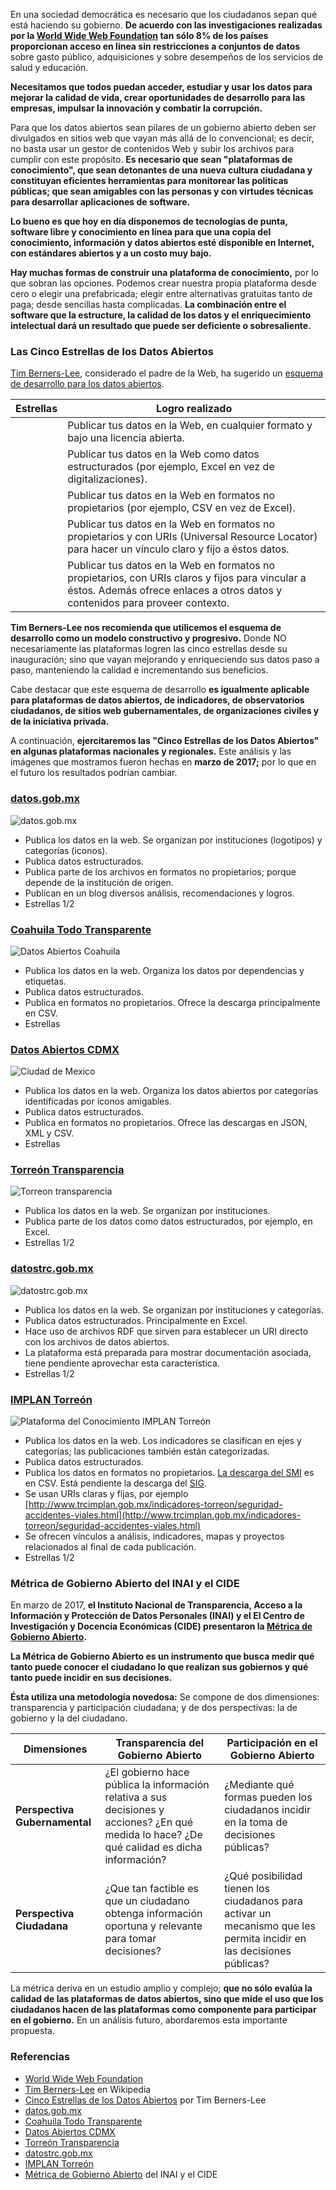 
En una sociedad democrática es necesario que los ciudadanos sepan qué está haciendo su gobierno. **De acuerdo con las investigaciones realizadas por la [World Wide Web Foundation](http://webfoundation.org/) tan sólo 8% de los países proporcionan acceso en línea sin restricciones a conjuntos de datos** sobre gasto público, adquisiciones y sobre desempeños de los servicios de salud y educación.

**Necesitamos que todos puedan acceder, estudiar y usar los datos para mejorar la calidad de vida, crear oportunidades de desarrollo para las empresas, impulsar la innovación y combatir la corrupción.**

Para que los datos abiertos sean pilares de un gobierno abierto deben ser divulgados en sitios web que vayan más allá de lo convencional; es decir, no basta usar un gestor de contenidos Web y subir los archivos para cumplir con este propósito. **Es necesario que sean "plataformas de conocimiento", que sean detonantes de una nueva cultura ciudadana y constituyan eficientes herramientas para monitorear las políticas públicas; que sean amigables con las personas y con virtudes técnicas para desarrollar aplicaciones de software.**

**Lo bueno es que hoy en día disponemos de tecnologías de punta, software libre y conocimiento en línea para que una copia del conocimiento, información y datos abiertos esté disponible en Internet, con estándares abiertos y a un costo muy bajo.**

**Hay muchas formas de construir una plataforma de conocimiento,** por lo que sobran las opciones. Podemos crear nuestra propia plataforma desde cero o elegir una prefabricada; elegir entre alternativas gratuitas tanto de paga; desde sencillas hasta complicadas. **La combinación entre el software que la estructure, la calidad de los datos y el enriquecimiento intelectual dará un resultado que puede ser deficiente o sobresaliente.**

### Las Cinco Estrellas de los Datos Abiertos

[Tim Berners-Lee](https://es.wikipedia.org/wiki/Tim_Berners-Lee), considerado el padre de la Web, ha sugerido un [esquema de desarrollo para los datos abiertos](http://5stardata.info/es/).

Estrellas | Logro realizado
----------|-----------------
<i class="fa fa-star"></i> | Publicar tus datos en la Web, en cualquier formato y bajo una licencia abierta.
<i class="fa fa-star"></i><i class="fa fa-star"></i> | Publicar tus datos en la Web como datos estructurados (por ejemplo, Excel en vez de digitalizaciones).
<i class="fa fa-star"></i><i class="fa fa-star"></i><i class="fa fa-star"></i> | Publicar tus datos en la Web en formatos no propietarios (por ejemplo, CSV en vez de Excel).
<i class="fa fa-star"></i><i class="fa fa-star"></i><i class="fa fa-star"></i><i class="fa fa-star"></i> | Publicar tus datos en la Web en formatos no propietarios y con URIs (Universal Resource Locator) para hacer un vínculo claro y fijo a éstos datos.
<i class="fa fa-star"></i><i class="fa fa-star"></i><i class="fa fa-star"></i><i class="fa fa-star"></i><i class="fa fa-star"></i> | Publicar tus datos en la Web en formatos no propietarios, con URIs claros y fijos para vincular a éstos. Además ofrece enlaces a otros datos y contenidos para proveer contexto.

**Tim Berners-Lee nos recomienda que utilicemos el esquema de desarrollo como un modelo constructivo y progresivo.** Donde NO necesariamente las plataformas logren las cinco estrellas desde su inauguración; sino que vayan mejorando y enriqueciendo sus datos paso a paso, manteniendo la calidad e incrementando sus beneficios.

Cabe destacar que este esquema de desarrollo **es igualmente aplicable para plataformas de datos abiertos, de indicadores, de observatorios ciudadanos, de sitios web gubernamentales, de organizaciones civiles y de la iniciativa privada.**

A continuación, **ejercitaremos las "Cinco Estrellas de los Datos Abiertos" en algunas plataformas nacionales y regionales.** Este análisis y las imágenes que mostramos fueron hechas en **marzo de 2017;** por lo que en el futuro los resultados podrían cambiar.

### [datos.gob.mx](https://datos.gob.mx/)

<img class="img-responsive" src="plataformas-de-conocimiento-de-calidad/plataforma-datos-gob-mx.jpg" alt="datos.gob.mx">

* Publica los datos en la web. Se organizan por instituciones (logotipos) y categorías (iconos).
* Publica datos estructurados.
* Publica parte de los archivos en formatos no propietarios; porque depende de la institución de origen.
* Publican en un blog diversos análisis, recomendaciones y logros.
* Estrellas <i class="fa fa-star"></i><i class="fa fa-star"></i><i class="fa fa-star"></i> 1/2

### [Coahuila Todo Transparente](http://www.coahuilatodotransparente.gob.mx/)

<img class="img-responsive" src="plataformas-de-conocimiento-de-calidad/plataforma-coahuila.jpg" alt="Datos Abiertos Coahuila">

* Publica los datos en la web. Organiza los datos por dependencias y etiquetas.
* Publica datos estructurados.
* Publica en formatos no propietarios. Ofrece la descarga principalmente en CSV.
* Estrellas <i class="fa fa-star"></i><i class="fa fa-star"></i><i class="fa fa-star"></i>

### [Datos Abiertos CDMX](http://gobiernoabierto.cdmx.gob.mx)

<img class="img-responsive" src="plataformas-de-conocimiento-de-calidad/plataforma-ciudad-de-mexico.jpg" alt="Ciudad de Mexico">

* Publica los datos en la web. Organiza los datos abiertos por categorías identificadas por íconos amigables.
* Publica datos estructurados.
* Publica en formatos no propietarios. Ofrece las descargas en JSON, XML y CSV.
* Estrellas <i class="fa fa-star"></i><i class="fa fa-star"></i><i class="fa fa-star"></i>

### [Torreón Transparencia](http://www.torreon.gob.mx/transparencia/)

<img class="img-responsive" src="plataformas-de-conocimiento-de-calidad/plataforma-torreon-transparencia.jpg" alt="Torreon transparencia">

* Publica los datos en la web. Se organizan por instituciones.
* Publica parte de los datos como datos estructurados, por ejemplo, en Excel.
* Estrellas <i class="fa fa-star"></i> 1/2

### [datostrc.gob.mx](http://datostrc.gob.mx)

<img class="img-responsive" src="plataformas-de-conocimiento-de-calidad/plataforma-datostrc.jpg" alt="datostrc.gob.mx">

* Publica los datos en la web. Se organizan por instituciones y categorías.
* Publica datos estructurados. Principalmente en Excel.
* Hace uso de archivos RDF que sirven para establecer un URI directo con los archivos de datos abiertos.
* La plataforma está preparada para mostrar documentación asociada, tiene pendiente aprovechar esta característica.
* Estrellas <i class="fa fa-star"></i><i class="fa fa-star"></i><i class="fa fa-star"></i> 1/2

### [IMPLAN Torreón](http://www.trcimplan.gob.mx)

<img class="img-responsive" src="plataformas-de-conocimiento-de-calidad/plataforma-trcimplan.jpg" alt="Plataforma del Conocimiento IMPLAN Torreón">

* Publica los datos en la web. Los indicadores se clasifican en ejes y categorías; las publicaciones también están categorizadas.
* Publica datos estructurados.
* Publica los datos en formatos no propietarios. [La descarga del SMI](http://www.trcimplan.gob.mx/smi/datos-abiertos.html) es en CSV. Está pendiente la descarga del [SIG](http://www.trcimplan.gob.mx/sig-mapas-torreon/index.html).
* Se usan URIs claras y fijas, por ejemplo [http://www.trcimplan.gob.mx/indicadores-torreon/seguridad-accidentes-viales.html](http://www.trcimplan.gob.mx/indicadores-torreon/seguridad-accidentes-viales.html)
* Se ofrecen vínculos a análisis, indicadores, mapas y proyectos relacionados al final de cada publicación.
* Estrellas <i class="fa fa-star"></i><i class="fa fa-star"></i><i class="fa fa-star"></i><i class="fa fa-star"></i> 1/2

### Métrica de Gobierno Abierto del INAI y el CIDE

En marzo de 2017, **el Instituto Nacional de Transparencia, Acceso a la Información y Protección de Datos Personales (INAI) y el El Centro de Investigación y Docencia Económicas (CIDE) presentaron la [Métrica de Gobierno Abierto](http://eventos.inai.org.mx/metricasga/).**

**La Métrica de Gobierno Abierto es un instrumento que busca medir qué tanto puede conocer el ciudadano lo que realizan sus gobiernos y qué tanto puede incidir en sus decisiones.**

**Ésta utiliza una metodología novedosa:** Se compone de dos dimensiones: transparencia y participación ciudadana; y de dos perspectivas: la de gobierno y la del ciudadano.

Dimensiones                   | Transparencia del Gobierno Abierto                                                                                                           | Participación en el Gobierno Abierto
------------------------------|----------------------------------------------------------------------------------------------------------------------------------------------|-------------------------------------
**Perspectiva Gubernamental** | ¿El gobierno hace pública la información relativa a sus decisiones y acciones? ¿En qué medida lo hace? ¿De qué calidad es dicha información? | ¿Mediante qué formas pueden los ciudadanos incidir en la toma de decisiones públicas?
**Perspectiva Ciudadana**     | ¿Que tan factible es que un ciudadano obtenga información oportuna y relevante para tomar decisiones?                                        | ¿Qué posibilidad tienen los ciudadanos para activar un mecanismo que les permita incidir en las decisiones públicas?

La métrica deriva en un estudio amplio y complejo; **que no sólo evalúa la calidad de las plataformas de datos abiertos, sino que mide el uso que los ciudadanos hacen de las plataformas como componente para participar en el gobierno.** En un análisis futuro, abordaremos esta importante propuesta.

### Referencias

* [World Wide Web Foundation](http://webfoundation.org/)
* [Tim Berners-Lee](https://es.wikipedia.org/wiki/Tim_Berners-Lee) en Wikipedia
* [Cinco Estrellas de los Datos Abiertos](http://5stardata.info/es/) por Tim Berners-Lee
* [datos.gob.mx](https://datos.gob.mx/)
* [Coahuila Todo Transparente](http://www.coahuilatodotransparente.gob.mx/)
* [Datos Abiertos CDMX](http://gobiernoabierto.cdmx.gob.mx)
* [Torreón Transparencia](http://www.torreon.gob.mx/transparencia/)
* [datostrc.gob.mx](http://datostrc.gob.mx)
* [IMPLAN Torreón](http://www.trcimplan.gob.mx)
* [Métrica de Gobierno Abierto](http://eventos.inai.org.mx/metricasga/) del INAI y el CIDE
